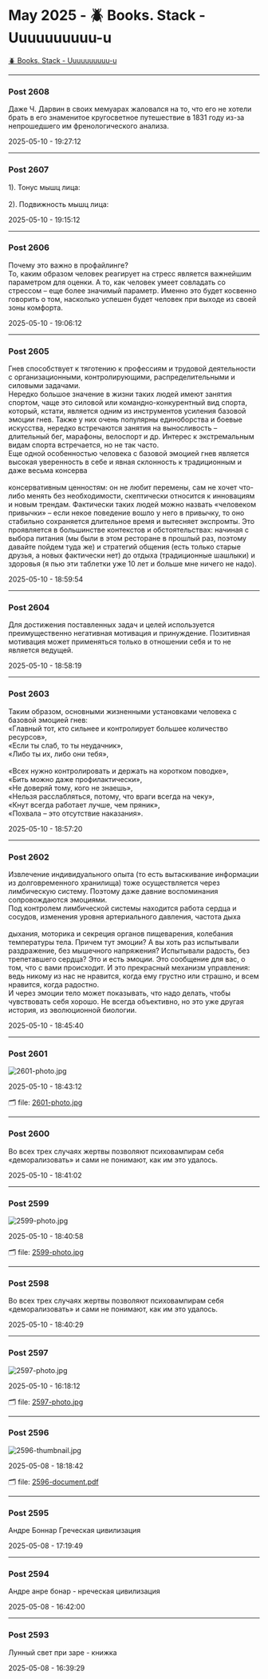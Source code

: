 # May 2025 - 🪲 Books. Stack - Uuuuuuuuuu-u

[🪲 Books. Stack - Uuuuuuuuuu-u](../../)



---

### Post 2608




Даже Ч. Дарвин в своих мемуарах жаловался на то, что его не хотели брать в его знаменитое кругосветное путешествие в 1831 году из-за непрошедшего им френологического анализа.


2025-05-10 - 19:27:12







---

### Post 2607




1). Тонус мышц лица:<br /><br />2). Подвижность мышц лица:


2025-05-10 - 19:15:12







---

### Post 2606




Почему это важно в профайлинге?<br />То, каким образом человек реагирует на стресс является важнейшим параметром для оценки. А то, как человек умеет совладать со стрессом – еще более значимый параметр. Именно это будет косвенно говорить о том, насколько успешен будет человек при выходе из своей зоны комфорта.


2025-05-10 - 19:06:12







---

### Post 2605




Гнев способствует к тяготению к профессиям и трудовой деятельности с организационными, контролирующими, распределительными и силовыми задачами.<br />Нередко большое значение в жизни таких людей имеют занятия спортом, чаще это силовой или командно-конкурентный вид спорта, который, кстати, является одним из инструментов усиления базовой эмоции гнев. Также у них очень популярны единоборства и боевые искусства, нередко встречаются занятия на выносливость – длительный бег, марафоны, велоспорт и др. Интерес к экстремальным видам спорта встречается, но не так часто.<br />Еще одной особенностью человека с базовой эмоцией гнев является высокая уверенность в себе и явная склонность к традиционным и даже весьма консерва<br /><br />консервативным ценностям: он не любит перемены, сам не хочет что-либо менять без необходимости, скептически относится к инновациям и новым трендам. Фактически таких людей можно назвать «человеком привычки» – если некое поведение вошло у него в привычку, то оно стабильно сохраняется длительное время и вытесняет экспромты. Это проявляется в большинстве контекстов и обстоятельствах: начиная с выбора питания (мы были в этом ресторане в прошлый раз, поэтому давайте пойдем туда же) и стратегий общения (есть только старые друзья, а новых фактически нет) до отдыха (традиционные шашлыки) и здоровья (я пью эти таблетки уже 10 лет и больше мне ничего не надо).


2025-05-10 - 18:59:54







---

### Post 2604




Для достижения поставленных задач и целей используется преимущественно негативная мотивация и принуждение. Позитивная мотивация может применяться только в отношении себя и то не является ведущей.


2025-05-10 - 18:58:19







---

### Post 2603




Таким образом, основными жизненными установками человека с базовой эмоцией гнев:<br />«Главный тот, кто сильнее и контролирует большее количество ресурсов»,<br />«Если ты слаб, то ты неудачник»,<br />«Либо ты их, либо они тебя»,<br /><br />«Всех нужно контролировать и держать на коротком поводке»,<br />«Бить можно даже профилактически»,<br />«Не доверяй тому, кого не знаешь»,<br />«Нельзя расслабляться, потому, что враги всегда на чеку»,<br />«Кнут всегда работает лучше, чем пряник»,<br />«Похвала – это отсутствие наказания».


2025-05-10 - 18:57:20







---

### Post 2602




Извлечение индивидуального опыта (то есть вытаскивание информации из долговременного хранилища) тоже осуществляется через лимбическую систему. Поэтому даже давние воспоминания сопровождаются эмоциями.<br />Под контролем лимбической системы находится работа сердца и сосудов, изменения уровня артериального давления, частота дыха<br /><br />дыхания, моторика и секреция органов пищеварения, колебания температуры тела. Причем тут эмоции? А вы хоть раз испытывали раздражение, без мышечного напряжения? Испытывали радость, без трепетавшего сердца? Это и есть эмоции. Это сообщение для вас, о том, что с вами происходит. И это прекрасный механизм управления: ведь никому из нас не нравится, когда ему грустно или страшно, и всем нравится, когда радостно.<br />И через эмоции тело может показывать, что надо делать, чтобы чувствовать себя хорошо. Не всегда объективно, но это уже другая история, из эволюционной биологии.


2025-05-10 - 18:45:40







---

### Post 2601

 
![2601-photo.jpg](2601-photo.jpg) 




2025-05-10 - 18:43:12


🗂 file: [2601-photo.jpg](2601-photo.jpg) 






---

### Post 2600




Во всех трех случаях жертвы позволяют психовампирам себя «деморализовать» и сами не понимают, как им это удалось.


2025-05-10 - 18:41:02







---

### Post 2599

 
![2599-photo.jpg](2599-photo.jpg) 




2025-05-10 - 18:40:58


🗂 file: [2599-photo.jpg](2599-photo.jpg) 






---

### Post 2598




Во всех трех случаях жертвы позволяют психовампирам себя «деморализовать» и сами не понимают, как им это удалось.


2025-05-10 - 18:40:29







---

### Post 2597

 
![2597-photo.jpg](2597-photo.jpg) 




2025-05-10 - 16:18:12


🗂 file: [2597-photo.jpg](2597-photo.jpg) 






---

### Post 2596

 
![2596-thumbnail.jpg](2596-thumbnail.jpg) 




2025-05-08 - 18:18:42


🗂 file: [2596-document.pdf](2596-document.pdf) 






---

### Post 2595




Андре Боннар Греческая цивилизация


2025-05-08 - 17:19:49







---

### Post 2594




Андре анре бонар - нреческая цивилизация


2025-05-08 - 16:42:00







---

### Post 2593




Лунный свет при заре - книжка


2025-05-08 - 16:39:29





